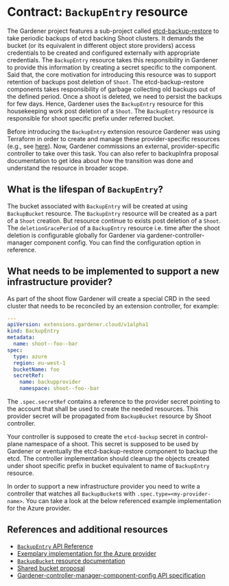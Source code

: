 # Contract: `BackupEntry` resource

The Gardener project features a sub-project called [etcd-backup-restore](https://github.com/gardener/etcd-backup-restore) to take periodic backups of etcd backing Shoot clusters. It demands the bucket (or its equivalent in different object store providers) access credentials to be created and configured externally with appropriate credentials. The `BackupEntry` resource takes this responsibility in Gardener to provide this information by creating a secret specific to the component. Said that, the core motivation for introducing this resource was to support retention  of backups post deletion of `Shoot`. The etcd-backup-restore components takes responsibility of garbage collecting old backups out of the defined period. Once a shoot is deleted, we need to persist the backups for few days. Hence, Gardener uses the `BackupEntry` resource for this housekeeping work post deletion of a `Shoot`. The `BackupEntry` resource is responsible for shoot specific prefix under referred bucket.

Before introducing the `BackupEntry` extension resource Gardener was using Terraform in order to create and manage these provider-specific resources (e.g., see [here](https://github.com/gardener/gardener/tree/0.27.0/charts/seed-terraformer/charts/aws-backup)).
Now, Gardener commissions an external, provider-specific controller to take over this task. You can also refer to backupInfra proposal documentation to get idea about how the transition was done and understand the resource in broader scope.

## What is the lifespan of `BackupEntry`?

The bucket associated with `BackupEntry` will be created at using `BackupBucket` resource. The `BackupEntry` resource will be created as a part of a `Shoot` creation. But resource continue to exists post deletion of a `Shoot`. The  `deletionGracePeriod` of a `BackupEntry` resource i.e. time after the shoot deletion
is configurable globally for Gardener via gardener-controller-manager component config. You can find the configuration option in reference.

## What needs to be implemented to support a new infrastructure provider?

As part of the shoot flow Gardener will create a special CRD in the seed cluster that needs to be reconciled by an extension controller, for example:

```yaml
---
apiVersion: extensions.gardener.cloud/v1alpha1
kind: BackupEntry
metadata:
  name: shoot--foo--bar
spec:
  type: azure
  region: eu-west-1
  bucketName: foo
  secretRef:
    name: backupprovider
    namespace: shoot--foo--bar
```

The `.spec.secretRef` contains a reference to the provider secret pointing to the account that shall be used to create the needed resources. This provider secret will be propagated from `BackupBucket` resource by Shoot controller.

Your controller is supposed to create the `etcd-backup` secret in control-plane namespace of a shoot. This secret is supposed to be used by Gardener or eventually the etcd-backup-restore component to backup the etcd. The controller implementation should cleanup the objects created under shoot specific prefix in bucket equivalent to name of `BackupEntry` resource.

In order to support a new infrastructure provider you need to write a controller that watches all `BackupBucket`s with `.spec.type=<my-provider-name>`. You can take a look at the below referenced example implementation for the Azure provider.

## References and additional resources

* [`BackupEntry` API Reference](https://gardener.cloud/api-reference/extensions/#extensions.gardener.cloud/v1alpha1.BackupBucket)
* [Exemplary implementation for the Azure provider](https://github.com/gardener/gardener-extensions/tree/master/controllers/provider-azure/pkg/controller/backupentry)
* [`BackupBucket` resource documentation](./backupbucket.md)
* [Shared bucket proposal](../proposals/02-backupinfra.md)
* [Gardener-controller-manager-component-config API specification](https://github.com/gardener/gardener/blob/master/pkg/controllermanager/apis/config/types.go#L101-#L107)
